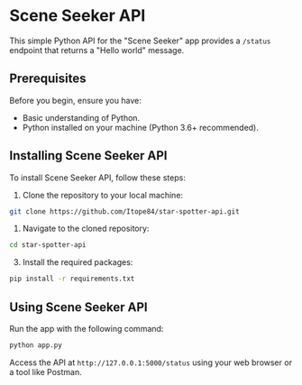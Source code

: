 # Scene Seeker API

This simple Python API for the "Scene Seeker" app provides a `/status` endpoint that returns a "Hello world" message.

## Prerequisites

Before you begin, ensure you have:

- Basic understanding of Python.
- Python installed on your machine (Python 3.6+ recommended).

## Installing Scene Seeker API

To install Scene Seeker API, follow these steps:

1. Clone the repository to your local machine:

```bash
git clone https://github.com/Itope84/star-spotter-api.git
```

1. Navigate to the cloned repository:

```bash
cd star-spotter-api
```

3. Install the required packages:

```bash
pip install -r requirements.txt
```

## Using Scene Seeker API

Run the app with the following command:

```bash
python app.py
```

Access the API at `http://127.0.0.1:5000/status` using your web browser or a tool like Postman.

